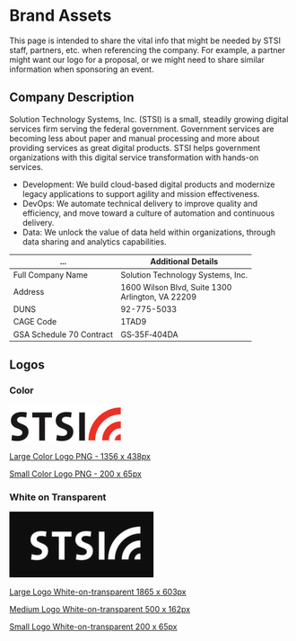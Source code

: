 # Brand Assets

This page is intended to share the vital info that might be needed by STSI staff, partners, etc. when referencing the company. For example, a partner might want our logo for a proposal, or we might need to share similar information when sponsoring an event.

## Company Description

Solution Technology Systems, Inc. (STSI) is a small, steadily growing digital services firm serving the federal government. Government services are becoming less about paper and manual processing and more about providing services as great digital products. STSI helps government organizations with this digital service transformation with hands-on services.

* Development: We build cloud-based digital products and modernize legacy applications to support agility and mission effectiveness.
* DevOps: We automate technical delivery to improve quality and efficiency, and move toward a culture of automation and continuous delivery.
* Data: We unlock the value of data held within organizations, through data sharing and analytics capabilities.

... | Additional Details
------- | -----
Full Company Name | Solution Technology Systems, Inc.
Address | 1600 Wilson Blvd, Suite 1300 <br /> Arlington, VA 22209
DUNS | 92-775-5033
CAGE Code | 1TAD9
GSA Schedule 70 Contract | GS‐35F‐404DA

## Logos

### Color

![STSI Color Logo](stsi_logo_200.png)

[Large Color Logo PNG - 1356 x 438px](stsi_logo_large.png)

[Small Color Logo PNG - 200 x 65px](stsi_logo_200.png)

### White on Transparent

![STSI White Logo](white-logo-preview.png)

[Large Logo White-on-transparent 1865 x 603px](STSI_white_large.png) 

[Medium Logo White-on-transparent 500 x 162px](STSI_white_500x162.png) 

[Small Logo White-on-transparent 200 x 65px](STSI_white_200x65.png)
